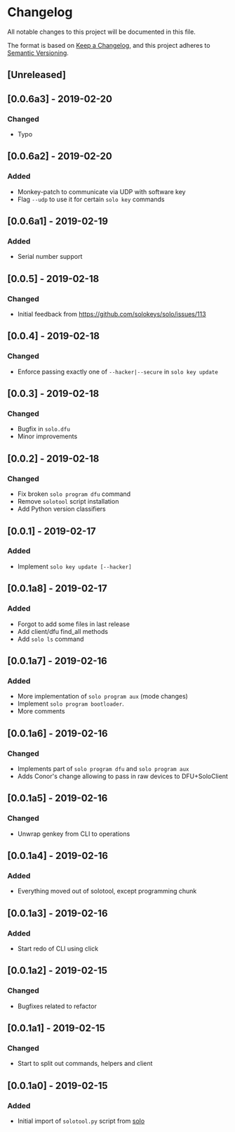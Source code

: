 # Changelog
All notable changes to this project will be documented in this file.

The format is based on [Keep a Changelog](https://keepachangelog.com/en/1.0.0/),
and this project adheres to [Semantic Versioning](https://semver.org/spec/v2.0.0.html).

## [Unreleased]

## [0.0.6a3] - 2019-02-20
### Changed
- Typo

## [0.0.6a2] - 2019-02-20
### Added
- Monkey-patch to communicate via UDP with software key
- Flag `--udp` to use it for certain `solo key` commands

## [0.0.6a1] - 2019-02-19
### Added
- Serial number support

## [0.0.5] - 2019-02-18
### Changed
- Initial feedback from https://github.com/solokeys/solo/issues/113

## [0.0.4] - 2019-02-18
### Changed
- Enforce passing exactly one of `--hacker|--secure` in `solo key update`

## [0.0.3] - 2019-02-18
### Changed
- Bugfix in `solo.dfu`
- Minor improvements

## [0.0.2] - 2019-02-18
### Changed
- Fix broken `solo program dfu` command
- Remove `solotool` script installation
- Add Python version classifiers

## [0.0.1] - 2019-02-17
### Added
- Implement `solo key update [--hacker]`

## [0.0.1a8] - 2019-02-17
### Added
- Forgot to add some files in last release
- Add client/dfu find\_all methods
- Add `solo ls` command

## [0.0.1a7] - 2019-02-16
### Added
- More implementation of `solo program aux` (mode changes)
- Implement `solo program bootloader`.
- More comments

## [0.0.1a6] - 2019-02-16
### Changed
- Implements part of `solo program dfu` and `solo program aux`
- Adds Conor's change allowing to pass in raw devices to DFU+SoloClient

## [0.0.1a5] - 2019-02-16
### Changed
- Unwrap genkey from CLI to operations

## [0.0.1a4] - 2019-02-16
### Added
- Everything moved out of solotool, except programming chunk

## [0.0.1a3] - 2019-02-16
### Added
- Start redo of CLI using click

## [0.0.1a2] - 2019-02-15
### Changed
- Bugfixes related to refactor

## [0.0.1a1] - 2019-02-15
### Changed
- Start to split out commands, helpers and client

## [0.0.1a0] - 2019-02-15
### Added
- Initial import of `solotool.py` script from [solo](https://github.com/solokeys/solo)
